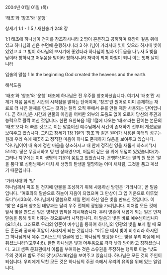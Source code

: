 2004년 01월 01일 (목)

‘태초’와 ‘창조’와 ‘운행’



창세기 1:1 - 1:5 / 새찬송가 248 장


1:1 태초에 하나님이 천지를 창조하시니라 
2 땅이 혼돈하고 공허하며 흑암이 깊음 위에 있고 하나님의 신은 수면에 운행하시니라 
3 하나님이 가라사대 빛이 있으라 하시매 빛이 있었고 
4 그 빛이 하나님의 보시기에 좋았더라 하나님이 빛과 어두움을 나누사 
5 빛을 낮이라 칭하시고 어두움을 밤이라 칭하시니라 저녁이 되며 아침이 되니 이는 첫째 날이니라 

입술의 말씀 
1 In the beginning God created the heavens and the earth.

해석도움





‘태초’와 ‘창조’와 ‘운행’ 
태초에 하나님은 전 우주를 창조하셨습니다. 여기서 ‘태초’란 시계가 처음 움직인 시간의 시작점을 말하는 단어이며, ‘창조’란 원어로 이미 존재하는 재료로 더 나은 물체를 만드는 것과는 달리 오직 무에서 유를 만들 때만 사용되는 단어입니다. 곧 하나님은 시간과 만물의 아침을 어떠한 외부의 도움도 없이 오로지 당신의 주권과 능력으로 활짝 여신 것입니다. 한편 요한복음 1장 1절에 나오는 ‘태초’라는 단어는 본문의 ‘태초’보다 더 빠른 것으로, 이는 말씀이신 예수님께서 시간이 존재하기 전부터 계셨음을 보여주고 있습니다. 그리고 창세기 1장 1절의 ‘창조’와 같은 원어가 사용된 아래의 성구는 원래 우리 속에 깨끗하고 정직한 마음이 하나도 존재하지 않음을 보여주고 있습니다. “하나님이여 내 속에 정한 마음을 창조하시고 내 안에 정직한 영을 새롭게 하소서”(시51:10). 땅은 무질서하고 텅 빈 상태였으며, 어둠이 깊은 물 위에 뒤덮여 있었습니다(2). 그러나 지구에는 이미 생명의 기운이 움트고 있었습니다. 운행하신다는 말의 원 뜻은 ‘알을 품다’로 성령님께서 마치 새 생명의 탄생을 열망하는 어미 새처럼, 그것을 품고 계셨기 때문입니다. 

‘가라사대’와 ‘빛’  
하나님께서 피조 된 천지에 만물을 조성하기 위해 사용하신 방편은 ‘가라사대’, 곧 말씀입니다. “여호와의 말씀으로 하늘이 지음이 되었으며 그 만상이 그 입 기운으로 이루었도다”(시33:6). 하나님께서 말씀으로 제일 먼저 하신 일은 빛을 만드신 것입니다. 이 ‘빛’은 4일째 창조된 태양과는 달리 우주 전체의 광원을 가리킵니다. 이처럼 모든 것에 앞서 빛을 만드신 일은 영적인 법칙을 계시해줍니다. 우리 영혼이 새롭게 되는 일은 먼저 말씀을 통해 빛이 비취는 것으로부터 시작됩니다. 이 말씀과 빛은 바로 예수님이십니다(요1:1,4). 그러므로 우리의 영혼이 예수님을 통하여 하나님의 영광의 빛을 보게 될 때 모든 혼돈과 공허와 흑암이 사라지게 되는 것입니다. “어두운 데서 빛이 비취리라 하시던 그 하나님께서 예수 그리스도의 얼굴에 있는 하나님의 영광을 아는 빛을 우리 마음에 비취셨느니라”(고후4:6). 한편 하나님은 빛과 어두움으로 각각 낮과 밤이라고 칭하셨습니다. 고대 셈족 문화권에서 이름을 부여하는 것은 소유권을 주장하는 행위로 이는 ‘낮도 주의 것이요 밤도 주의 것’(시74:16)임을 보여주고 있습니다. 하나님은 모든 것의 주인이 되십니다. 우리에게 닥친 모든 것은 하나님의 주권 속에서 우리의 유익을 위해 있는 일입니다.